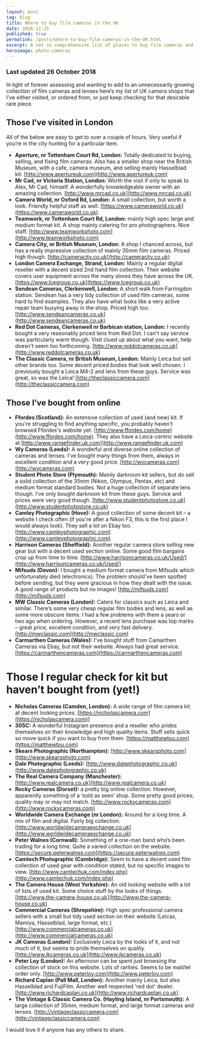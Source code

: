 ```yaml
---
layout: post
tag: blog
title: Where to buy film cameras in the UK
date: 2016-11-25
published: true
permalink: /posts/where-to-buy-film-cameras-in-the-UK.html
excerpt: A not so comprehensive list of places to buy film cameras and lenses. Some I've bought from, some I haven't (yet)
heroimage: photo-cameras
---
```


### Last updated 26 October 2018


In light of forever assessing and wanting to add to an unnecessarily growing collection of film cameras and lenses here’s my list of UK camera shops that I’ve either visited, or ordered from, or just keep checking for that desirable rare piece.

## Those I’ve visited in London

All of the below are easy to get to over a couple of hours. Very useful if you’re in the city hunting for a particular item.

* **Aperture, nr Tottenham Court Rd, London:** Totally dedicated to buying, selling, and fixing film cameras. Also has a smaller shop near the British Museum, with a cafe, camera museum, and selling mainly Hasselblad kit. [http://www.apertureuk.com](http://www.apertureuk.com)
* **Mr Cad, nr Victoria Station, London:** Worth the visit if only to speak to Alex, Mr Cad, himself. A wonderfully knowledgeable owner with an amazing collection. [http://www.mrcad.co.uk](http://www.mrcad.co.uk)
* **Camera World, nr Oxford Rd, London:** A small collection, but worth a look. Friendly helpful staff as well. [https://www.cameraworld.co.uk](https://www.cameraworld.co.uk)
* **Teamwork, nr Tottenham Court Rd, London:** mainly high spec large and medium format kit. A shop mainly catering for pro photographers. Nice staff. [http://www.teamworkphoto.com](http://www.teamworkphoto.com)
* **Camera City, nr British Museum, London:** A shop I chanced across, but has a really impressive collection of mainly 35mm film cameras. Priced high though. [http://cameracity.co.uk](http://cameracity.co.uk)
* **London Camera Exchange, Strand, London:** Mainly a regular digital reseller with a decent sized 2nd hand film collection. Their website covers user equipment across the many stores they have across the UK. [https://www.lcegroup.co.uk](https://www.lcegroup.co.uk)
* **Sendean Cameras, Clerkenwell, London:** A short walk from Farringdon station. Sendean has a very tidy collection of used film cameras, some hard to find examples. They also have what looks like a very active repair team busying away in the shop. Priced high too. [http://www.sendeancameras.co.uk](http://www.sendeancameras.co.uk)
* **Red Dot Cameras, Clerkenwell nr Barbican station, London:** I recently bought a very reasonably priced lens from Red Dot. I can't say service was particularly warm though. Visit clued up about what you want, help doesn't seem too forthcoming. [http://www.reddotcameras.co.uk](http://www.reddotcameras.co.uk)
* **The Classic Camera, nr British Museum, London:** Mainly Leica but sell other brands too. Some decent priced bodies that look well chosen. I previously bought a Leica M4-2 and lens from these guys. Service was great, so was the Leica! [http://theclassiccamera.com](http://theclassiccamera.com)

## Those I’ve bought from online
* **Ffordes (Scotland):** An extensive collection of used (and new) kit. If you're struggling to find anything specific, you probably haven't browsed Ffordes's website yet. [http://www.ffordes.com/home](http://www.ffordes.com/home). They also have a Leica-centric website at [http://www.rangefinder.uk.com](http://www.rangefinder.uk.com)
* **Wy Cameras (Leeds):** A wonderful and diverse online collection of cameras and lenses. I’ve bought many things from them, always in excellent condition and a very good price. [http://wycameras.com](http://wycameras.com)
* **Student Photo Store (Plymouth):** Mainly darkroom kit sellers, but do sell a solid collection of the 35mm (Nikon, Olympus, Pentax, etc) and medium format standard bodies. Not a huge collection of separate lens though. I’ve only bought darkroom kit from these guys. Service and prices were very good though. [http://www.studentphotostore.co.uk](http://www.studentphotostore.co.uk)
* **Camley Photographic (Hove):** A good collection of some decent kit – a website I check often (if you're after a Nikon F3, this is the first place I would always look). They sell a lot on Ebay too. [http://www.camleyphotographic.com](http://www.camleyphotographic.com)
* **Harrison Cameras (Sheffield):** Another regular camera store selling new gear but with a decent used section online. Some good film bargains crop up from time to time. [http://www.harrisoncameras.co.uk/Used/](http://www.harrisoncameras.co.uk/Used/)
* **Mifsuds (Devon):** I bought a medium format camera from Mifsuds which unfortunately died (electronics). The problem should've been spotted before sending, but they were gracious in how they dealt with the issue. A good range of products but no images! [http://mifsuds.com](http://mifsuds.com)
* **MW Classic Cameras (London):** Caters for classics such as Leica and similar. There’s some very cheap regular film bodies and lens, as well as some more obscure items. I had a few problems with them a years or two ago when ordering. However, a recent lens purchase was top marks – great price, excellent condition, and very fast delivery. [http://mwclassic.com](http://mwclassic.com)
* **Carmarthen Cameras (Wales):** I've bought stuff from Camarthen Cameras via Ebay, but not their website. Always had great service. [https://carmarthencameras.com](https://carmarthencameras.com)

# Those I regular check for kit but haven’t bought from (yet!)
* **Nicholas Cameras (Camden, London):** A wide range of film camera kit at decent looking prices. [https://nicholascamera.com](https://nicholascamera.com)]
* **305C:** A wonderful Instagram presence and a reseller who prides themselves on their knowledge and high quality items. Stuff sells quick so move quick if you want to buy from them. [https://matthewtou.com](https://matthewtou.com)
* **Skears Photographic (Northampton):** [http://www.skearsphoto.com](http://www.skearsphoto.com)
* **Dale Photographic (Leeds):** [http://www.dalephotographic.co.uk](http://www.dalephotographic.co.uk)
* **The Real Camera Company (Manchester):** [http://www.realcamera.co.uk](http://www.realcamera.co.uk)
* **Rocky Cameras (Dorset):** a pretty big online collection. However, apparently something of a ‘sold as seen’ shop. Some pretty good prices; quality may or may not match. [http://www.rockycameras.com](http://www.rockycameras.com)
* **Worldwide Camera Exchange (nr London):** Around for a long time. A mix of film and digital. Fairly big collection. [http://www.worldwidecameraexchange.co.uk](http://www.worldwidecameraexchange.co.uk)
* **Peter Walnes (Cornwall):** Something of a one-man band who’s been trading for a long time. Quite a varied collection on the website. [https://secure.peterwalnes.com](https://secure.peterwalnes.com)
* **Camtech Photographic (Cambridge):** Seem to have a decent used film collection of used gear with condition stated, but no specific images to view. [http://www.camtechuk.com/index.php](http://www.camtechuk.com/index.php)
* **The Camera House (West Yorkshire):** An old looking website with a lot of lists of used kit. Some choice stuff by the looks of things. [http://www.the-camera-house.co.uk](http://www.the-camera-house.co.uk)
* **Commercial Cameras (Shropshire):** High spec professional camera sellers with a small but tidy used section on their website (Leicas, Mamiya, Hasselblad, large format, etc.) [http://www.commercialcameras.co.uk](http://www.commercialcameras.co.uk)
* **JK Cameras (London):** Exclusively Leica by the looks of it, and not much of it, but seems to pride themselves on quality. [http://www.jkcameras.co.uk](http://www.jkcameras.co.uk)
* **Peter Loy (London):** An afternoon can be spent just browsing the collection of stock on this website. Lots of rarities. Seems to be mail/tel order only. [http://www.peterloy.com](http://www.peterloy.com)
* **Richard Caplan (Pall Mall, London):** Another mainly Leica, but also Hasselblad and FujiFilm. Another well respected 'red dot' dealer. [http://www.richardcaplan.co.uk](http://www.richardcaplan.co.uk)
* **The Vintage & Classic Camera Co. (Hayling Island, nr Portsmouth):** A large collection of 35mm, medium format, and large format cameras and lenses. [http://vintageclassiccamera.com](http://vintageclassiccamera.com)

I would love it if anyone has any others to share.
